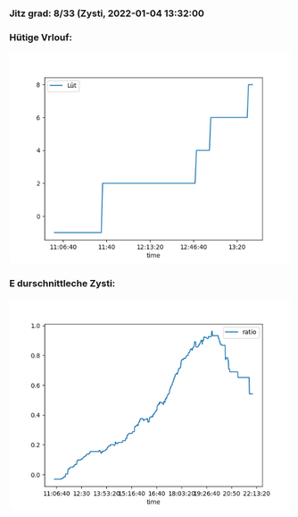 ### Jitz grad: 8/33 (Zysti, 2022-01-04 13:32:00

### Hütige Vrlouf:
![Graph](Today.png)

### E durschnittleche Zysti:
![Graph](Zysti.png)